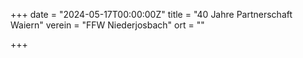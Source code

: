 +++
date = "2024-05-17T00:00:00Z"
title = "40 Jahre Partnerschaft Waiern"
verein = "FFW Niederjosbach"
ort = ""

+++
